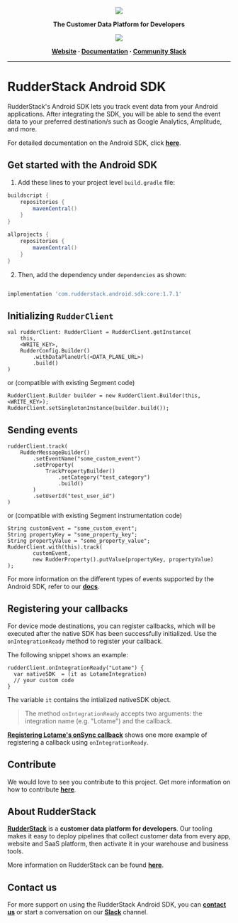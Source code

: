 <p align="center">
  <a href="https://rudderstack.com/">
    <img src="https://user-images.githubusercontent.com/59817155/121357083-1c571300-c94f-11eb-8cc7-ce6df13855c9.png">
  </a>
</p>

<p align="center"><b>The Customer Data Platform for Developers</b></p>

<p align="center">
  <a href="https://search.maven.org/search?q=g:%22com.rudderstack.android.sdk%22%20AND%20a:%22core%22">
    <img src="https://img.shields.io/maven-central/v/com.rudderstack.android.sdk/core.svg?label=Maven%20Central">
    </a>
</p>

<p align="center">
  <b>
    <a href="https://rudderstack.com">Website</a>
    ·
    <a href="https://rudderstack.com/docs/stream-sources/rudderstack-sdk-integration-guides/rudderstack-android-sdk/">Documentation</a>
    ·
    <a href="https://rudderstack.com/join-rudderstack-slack-community">Community Slack</a>
  </b>
</p>

---


# RudderStack Android SDK

RudderStack's Android SDK lets you track event data from your Android applications. After integrating the SDK, you will be able to send the event data to your preferred destination/s such as Google Analytics, Amplitude, and more.

For detailed documentation on the Android SDK, click [**here**](https://rudderstack.com/docs/stream-sources/rudderstack-sdk-integration-guides/rudderstack-android-sdk).

## Get started with the Android SDK

1. Add these lines to your project level `build.gradle` file:

```groovy
buildscript {
    repositories {
        mavenCentral()
    }
}

allprojects {
    repositories {
        mavenCentral()
    }
}
```

2. Then, add the dependency under `dependencies` as shown:

```groovy

implementation 'com.rudderstack.android.sdk:core:1.7.1'
```

## Initializing ```RudderClient```

```
val rudderClient: RudderClient = RudderClient.getInstance(
    this,
    <WRITE_KEY>,
    RudderConfig.Builder()
        .withDataPlaneUrl(<DATA_PLANE_URL>)
        .build()
)
```
or (compatible with existing Segment code)
```
RudderClient.Builder builder = new RudderClient.Builder(this, <WRITE_KEY>);
RudderClient.setSingletonInstance(builder.build());
```

## Sending events
```
rudderClient.track(
    RudderMessageBuilder()
        .setEventName("some_custom_event")
        .setProperty(
            TrackPropertyBuilder()
                .setCategory("test_category")
                .build()
        )
        .setUserId("test_user_id")
)
```
or (compatible with existing Segment instrumentation code)
```
String customEvent = "some_custom_event";
String propertyKey = "some_property_key";
String propertyValue = "some_property_value";
RudderClient.with(this).track(
        customEvent,
        new RudderProperty().putValue(propertyKey, propertyValue)
);
```

For more information on the different types of events supported by the Android SDK, refer to our [**docs**](https://rudderstack.com/docs/stream-sources/rudderstack-sdk-integration-guides/rudderstack-android-sdk).

## Registering your callbacks

For device mode destinations, you can register callbacks, which will be executed after the native SDK has been successfully initialized. Use the `onIntegrationReady` method to register your callback.

The following snippet shows an example:

```
rudderClient.onIntegrationReady("Lotame") {
  var nativeSDK  = (it as LotameIntegration)
  // your custom code
}
```
The variable `it` contains the intialized nativeSDK object.

> The method `onIntegrationReady` accepts two arguments: the integration name (e.g. "Lotame") and the callback.

[**Registering Lotame's onSync callback**](https://github.com/rudderlabs/rudder-integration-lotame-android#register-your-onsync-callback) shows one more example of registering a callback using `onIntegrationReady`.

## Contribute

We would love to see you contribute to this project. Get more information on how to contribute [**here**](./CONTRIBUTING.md).

## About RudderStack

[**RudderStack**](https://rudderstack.com/) is a **customer data platform for developers**. Our tooling makes it easy to deploy pipelines that collect customer data from every app, website and SaaS platform, then activate it in your warehouse and business tools.

More information on RudderStack can be found [**here**](https://github.com/rudderlabs/rudder-server).

## Contact us

For more support on using the RudderStack Android SDK, you can [**contact us**](https://rudderstack.com/contact/) or start a conversation on our [**Slack**](https://rudderstack.com/join-rudderstack-slack-community) channel.
